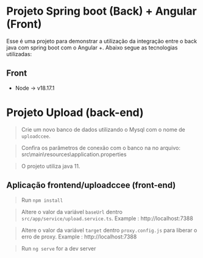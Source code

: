 # Projeto Spring boot (Back) + Angular (Front)

Esse é uma projeto para demonstrar a utilização da integração entre o back java com spring boot com o Angular +. Abaixo segue as tecnologias utilizadas:

## Front
* Node -> v18.17.1



# Projeto Upload (back-end)
  
  > Crie um novo banco de dados utilizando o Mysql com o nome de `uploadccee`.

  > Confira os parâmetros de conexão com o banco na no arquivo: src\main\resources\application.properties

  > O projeto utiliza java 11.  

## Aplicação frontend/uploadccee (front-end)

  > Run `npm install`
  
  > Altere o valor da variável `baseUrl` dentro `src/app/service/upload.service.ts`. Example : http://localhost:7388

  > Altere o valor da variável `target` dentro `proxy.config.js` para liberar o erro de proxy. Example : http://localhost:7388
  
  > Run `ng serve` for a dev server


